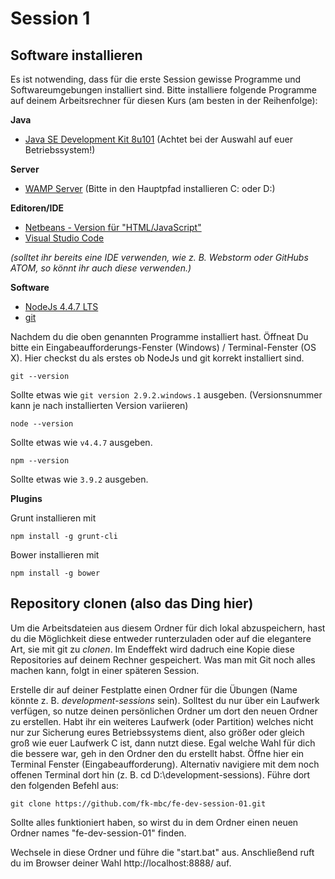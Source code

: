 # Session 1

## Software installieren
Es ist notwending, dass für die erste Session gewisse Programme und Softwareumgebungen installiert
sind. Bitte installiere folgende Programme auf deinem Arbeitsrechner für diesen Kurs (am besten in der Reihenfolge):

**Java**
- [Java SE Development Kit 8u101](http://www.oracle.com/technetwork/java/javase/downloads/jdk8-downloads-2133151.html) (Achtet bei der Auswahl auf euer Betriebssystem!)

**Server**
- [WAMP Server](http://www.wampserver.com/en/#download-wrapper) (Bitte in den Hauptpfad installieren C: oder D:)

**Editoren/IDE**
- [Netbeans - Version für "HTML/JavaScript"](https://netbeans.org/downloads/index.html)
- [Visual Studio Code](https://code.visualstudio.com/)

*(solltet ihr bereits eine IDE verwenden, wie z. B. Webstorm oder GitHubs ATOM, so könnt ihr auch diese verwenden.)*

**Software**
- [NodeJs 4.4.7 LTS](https://nodejs.org/en/)
- [git](https://git-scm.com/)

Nachdem du die oben genannten Programme installiert hast. Öffneat Du bitte ein Eingabeaufforderungs-Fenster (Windows)
/ Terminal-Fenster (OS X). Hier checkst du als erstes ob NodeJs und git korrekt installiert sind.

```shell
git --version
```
Sollte etwas wie `git version 2.9.2.windows.1` ausgeben. (Versionsnummer kann je nach installierten Version variieren)

```shell
node --version
```
Sollte etwas wie `v4.4.7` ausgeben.

```shell
npm --version
```
Sollte etwas wie `3.9.2` ausgeben.

**Plugins**

Grunt installieren mit

```shell
npm install -g grunt-cli
```

Bower installieren mit

```shell
npm install -g bower
```

## Repository clonen (also das Ding hier)
Um die Arbeitsdateien aus diesem Ordner für dich lokal abzuspeichern, hast du die Möglichkeit diese entweder runterzuladen oder
auf die elegantere Art, sie mit git zu *clonen*. Im Endeffekt wird dadruch eine Kopie diese Repositories auf deinem Rechner gespeichert.
Was man mit Git noch alles machen kann, folgt in einer späteren Session.

Erstelle dir auf deiner Festplatte einen Ordner für die Übungen (Name könnte z. B. *development-sessions* sein). Solltest du nur
über ein Laufwerk verfügen, so nutze deinen persönlichen Ordner um dort den neuen Ordner zu erstellen. Habt ihr ein weiteres
Laufwerk (oder Partition) welches nicht nur zur Sicherung eures Betriebssystems dient, also größer oder gleich groß wie euer
Laufwerk C ist, dann nutzt diese. Egal welche Wahl für dich die bessere war, geh in den Ordner den du erstellt habst. Öffne
hier ein Terminal Fenster (Eingabeaufforderung). Alternativ navigiere mit dem noch offenen Terminal dort hin
(z. B. cd D:\development-sessions). Führe dort den folgenden Befehl aus:

```shell
git clone https://github.com/fk-mbc/fe-dev-session-01.git
```

Sollte alles funktioniert haben, so wirst du in dem Ordner einen neuen Ordner names "fe-dev-session-01" finden.

Wechsele in diese Ordner und führe die "start.bat" aus. Anschließend ruft du im Browser deiner Wahl http://localhost:8888/ auf.
